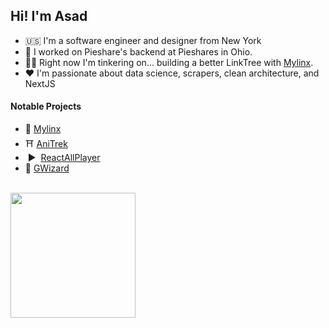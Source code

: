 ## Hi! I'm Asad
* 🇺🇸 I'm a software engineer and designer from New York
* 📁  I worked on Pieshare's backend at Pieshares in Ohio.
* 👩‍🏫 Right now I'm tinkering on... building a better LinkTree with [Mylinx](https://mylinx.cc/).
* ❤️ I'm passionate about data science, scrapers, clean architecture, and NextJS

#### Notable Projects
- 🔗 [Mylinx](https://mylinx.cc)
- ⛩️  [AniTrek](https://anitrek.co/)
- &nbsp;▶ &nbsp;[ReactAllPlayer](https://reactallplayer.asadbek.dev/)
- 🎨  [GWizard](https://gwizard.asadbek.dev)
<br>
<img src="https://s6.gifyu.com/images/S8iPW.gif" width="200" />
